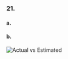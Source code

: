 ### 21.
#### a.

#### b.
![Actual vs  Estimated](https://github.com/user-attachments/assets/7556b2d9-9521-400b-beb9-0236d361c71c)
